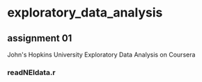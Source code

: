 # exploratory_data_analysis

## assignment 01

John's Hopkins University Exploratory Data Analysis on Coursera

### readNEIdata.r